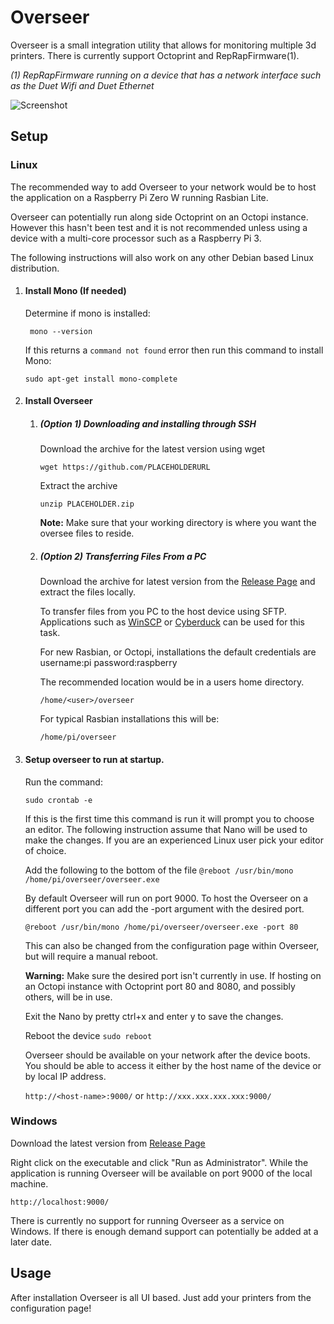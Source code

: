 # Overseer 

Overseer is a small integration utility that allows for monitoring multiple 3d printers. There is currently support Octoprint and RepRapFirmware(1).

_(1) RepRapFirmware running on a device that has a network interface such as the Duet Wifi and Duet Ethernet_

![Screenshot](https://i.imgur.com/NPW9Nor.png)

## Setup

### Linux

The recommended way to add Overseer to your network would be to host the application on a Raspberry Pi Zero W running Rasbian Lite. 

Overseer can potentially run along side Octoprint on an Octopi instance. However this hasn't been test and it is not recommended unless using a device with a multi-core processor such as a Raspberry Pi 3.

The following instructions will also work on any other Debian based Linux distribution. 

1. #### Install Mono (If needed)
	
    Determine if mono is installed:
    
    ` mono --version`
    
    If this returns a `command not found` error then run this command to install Mono:
    
    `sudo apt-get install mono-complete`  
    
1. #### Install Overseer
	1. ##### (Option 1) Downloading and installing through SSH 
    
        Download the archive for the latest version using wget

        `wget https://github.com/PLACEHOLDERURL`

        Extract the archive

        `unzip PLACEHOLDER.zip` 

        **Note:** Make sure that your working directory is where you want the oversee files to reside. 

	1. ##### (Option 2) Transferring Files From a PC
        Download the archive for latest version from the [Release Page](PlaceHolder) and extract the files locally. 

        To transfer files from you PC to the host device using SFTP. Applications such as [WinSCP](https://winscp.net/) or [Cyberduck](https://cyberduck.io/) can be used for this task. 

        For new Rasbian, or Octopi, installations the default credentials are username:pi password:raspberry 

        The recommended location would be in a users home directory. 

        `/home/<user>/overseer`

        For typical Rasbian installations this will be:

        `/home/pi/overseer`                    
    
1. #### Setup overseer to run at startup. 
	Run the command:
    
	`sudo crontab -e`
    
    If this is the first time this command is run it will prompt you to choose an editor. The following instruction assume that Nano will be used to make the changes. If you are an experienced Linux user pick your editor of choice. 
    
    Add the following to the bottom of the file
    `@reboot /usr/bin/mono /home/pi/overseer/overseer.exe`     
    
    By default Overseer will run on port 9000. To host the Overseer on a different port you can add the -port argument with the desired port. 
    
    `@reboot /usr/bin/mono /home/pi/overseer/overseer.exe -port 80`
    
    This can also be changed from the configuration page within Overseer, but will require a manual reboot. 
    
    **Warning:** Make sure the desired port isn't currently in use. If hosting on an Octopi instance with Octoprint port 80 and 8080, and possibly others, will be in use.
    
    Exit the Nano by pretty ctrl+x and enter y to save the changes.
    
    Reboot the device 
    `sudo reboot`
    
    Overseer should be available on your network after the device boots. You should be able to access it either by the host name of the device or by local IP address.
    
    `http://<host-name>:9000/` or `http://xxx.xxx.xxx.xxx:9000/`

### Windows 

Download the latest version from [Release Page](PlaceHolder) 

Right click on the executable and click "Run as Administrator". While the application is running Overseer will be available on port 9000 of the local machine. 

`http://localhost:9000/`

There is currently no support for running Overseer as a service on Windows. If there is enough demand support can potentially be added at a later date.

## Usage 

After installation Overseer is all UI based. Just add your printers from the configuration page!  